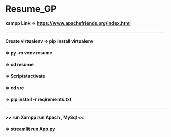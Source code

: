 # Resume_GP
#### xampp Link => https://www.apachefriends.org/index.html
-----------------------------------------------------------
#### Create virtualenv => pip install virtualenv
####                   => py -m venv resume
####                   => cd resume
####                   => Scripts\activate
####                   => cd src
####                   => pip install -r reqirements.txt
----------------------------------------------------------
####                   >> run Xampp run Apach , MySql <<
####                   => streamlit run App.py
